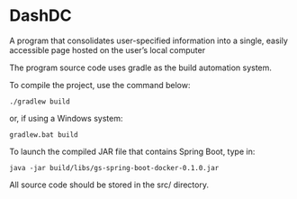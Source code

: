 # DashDC
A program that consolidates user-specified information into a single, easily accessible page hosted on the user’s local computer

The program source code uses gradle as the build automation system. 

To compile the project, use the command below: 
```
./gradlew build 
```
or, if using a Windows system: 
```
gradlew.bat build 
```

To launch the compiled JAR file that contains Spring Boot, type in: 
```
java -jar build/libs/gs-spring-boot-docker-0.1.0.jar
```

All source code should be stored in the src/ directory. 

